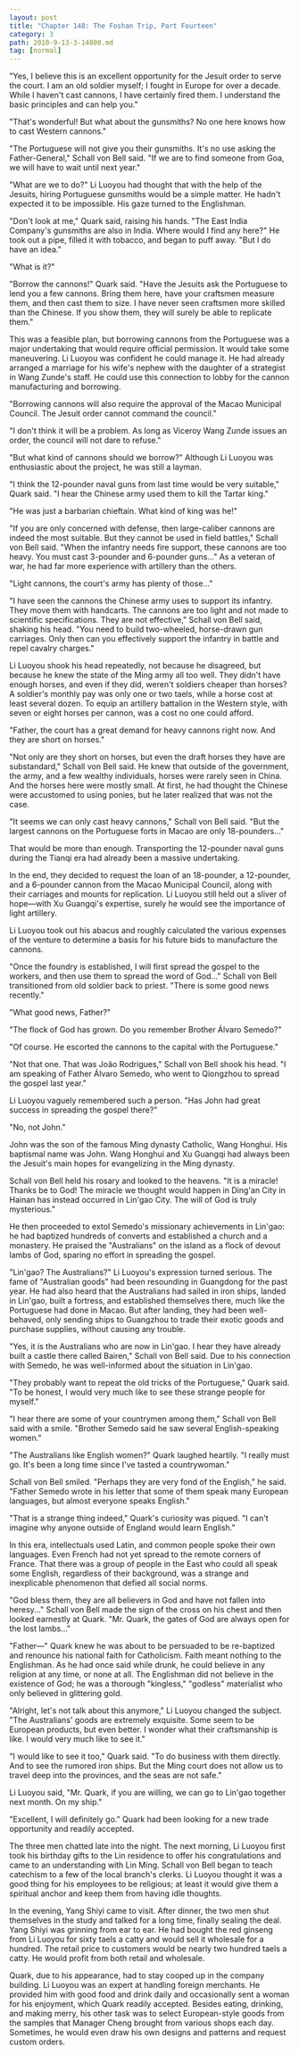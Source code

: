 ```yaml
---
layout: post
title: "Chapter 148: The Foshan Trip, Part Fourteen"
category: 3
path: 2010-9-13-3-14800.md
tag: [normal]
---
```


"Yes, I believe this is an excellent opportunity for the Jesuit order to serve the court. I am an old soldier myself; I fought in Europe for over a decade. While I haven't cast cannons, I have certainly fired them. I understand the basic principles and can help you."

"That's wonderful! But what about the gunsmiths? No one here knows how to cast Western cannons."

"The Portuguese will not give you their gunsmiths. It's no use asking the Father-General," Schall von Bell said. "If we are to find someone from Goa, we will have to wait until next year."

"What are we to do?" Li Luoyou had thought that with the help of the Jesuits, hiring Portuguese gunsmiths would be a simple matter. He hadn't expected it to be impossible. His gaze turned to the Englishman.

"Don't look at me," Quark said, raising his hands. "The East India Company's gunsmiths are also in India. Where would I find any here?" He took out a pipe, filled it with tobacco, and began to puff away. "But I do have an idea."

"What is it?"

"Borrow the cannons!" Quark said. "Have the Jesuits ask the Portuguese to lend you a few cannons. Bring them here, have your craftsmen measure them, and then cast them to size. I have never seen craftsmen more skilled than the Chinese. If you show them, they will surely be able to replicate them."

This was a feasible plan, but borrowing cannons from the Portuguese was a major undertaking that would require official permission. It would take some maneuvering. Li Luoyou was confident he could manage it. He had already arranged a marriage for his wife's nephew with the daughter of a strategist in Wang Zunde's staff. He could use this connection to lobby for the cannon manufacturing and borrowing.

"Borrowing cannons will also require the approval of the Macao Municipal Council. The Jesuit order cannot command the council."

"I don't think it will be a problem. As long as Viceroy Wang Zunde issues an order, the council will not dare to refuse."

"But what kind of cannons should we borrow?" Although Li Luoyou was enthusiastic about the project, he was still a layman.

"I think the 12-pounder naval guns from last time would be very suitable," Quark said. "I hear the Chinese army used them to kill the Tartar king."

"He was just a barbarian chieftain. What kind of king was he!"

"If you are only concerned with defense, then large-caliber cannons are indeed the most suitable. But they cannot be used in field battles," Schall von Bell said. "When the infantry needs fire support, these cannons are too heavy. You must cast 3-pounder and 6-pounder guns..." As a veteran of war, he had far more experience with artillery than the others.

"Light cannons, the court's army has plenty of those..."

"I have seen the cannons the Chinese army uses to support its infantry. They move them with handcarts. The cannons are too light and not made to scientific specifications. They are not effective," Schall von Bell said, shaking his head. "You need to build two-wheeled, horse-drawn gun carriages. Only then can you effectively support the infantry in battle and repel cavalry charges."

Li Luoyou shook his head repeatedly, not because he disagreed, but because he knew the state of the Ming army all too well. They didn't have enough horses, and even if they did, weren't soldiers cheaper than horses? A soldier's monthly pay was only one or two taels, while a horse cost at least several dozen. To equip an artillery battalion in the Western style, with seven or eight horses per cannon, was a cost no one could afford.

"Father, the court has a great demand for heavy cannons right now. And they are short on horses."

"Not only are they short on horses, but even the draft horses they have are substandard," Schall von Bell said. He knew that outside of the government, the army, and a few wealthy individuals, horses were rarely seen in China. And the horses here were mostly small. At first, he had thought the Chinese were accustomed to using ponies, but he later realized that was not the case.

"It seems we can only cast heavy cannons," Schall von Bell said. "But the largest cannons on the Portuguese forts in Macao are only 18-pounders..."

That would be more than enough. Transporting the 12-pounder naval guns during the Tianqi era had already been a massive undertaking.

In the end, they decided to request the loan of an 18-pounder, a 12-pounder, and a 6-pounder cannon from the Macao Municipal Council, along with their carriages and mounts for replication. Li Luoyou still held out a sliver of hope—with Xu Guangqi's expertise, surely he would see the importance of light artillery.

Li Luoyou took out his abacus and roughly calculated the various expenses of the venture to determine a basis for his future bids to manufacture the cannons.

"Once the foundry is established, I will first spread the gospel to the workers, and then use them to spread the word of God..." Schall von Bell transitioned from old soldier back to priest. "There is some good news recently."

"What good news, Father?"

"The flock of God has grown. Do you remember Brother Álvaro Semedo?"

"Of course. He escorted the cannons to the capital with the Portuguese."

"Not that one. That was João Rodrigues," Schall von Bell shook his head. "I am speaking of Father Álvaro Semedo, who went to Qiongzhou to spread the gospel last year."

Li Luoyou vaguely remembered such a person. "Has John had great success in spreading the gospel there?"

"No, not John."

John was the son of the famous Ming dynasty Catholic, Wang Honghui. His baptismal name was John. Wang Honghui and Xu Guangqi had always been the Jesuit's main hopes for evangelizing in the Ming dynasty.

Schall von Bell held his rosary and looked to the heavens. "It is a miracle! Thanks be to God! The miracle we thought would happen in Ding'an City in Hainan has instead occurred in Lin'gao City. The will of God is truly mysterious."

He then proceeded to extol Semedo's missionary achievements in Lin'gao: he had baptized hundreds of converts and established a church and a monastery. He praised the "Australians" on the island as a flock of devout lambs of God, sparing no effort in spreading the gospel.

"Lin'gao? The Australians?" Li Luoyou's expression turned serious. The fame of "Australian goods" had been resounding in Guangdong for the past year. He had also heard that the Australians had sailed in iron ships, landed in Lin'gao, built a fortress, and established themselves there, much like the Portuguese had done in Macao. But after landing, they had been well-behaved, only sending ships to Guangzhou to trade their exotic goods and purchase supplies, without causing any trouble.

"Yes, it is the Australians who are now in Lin'gao. I hear they have already built a castle there called Bairen," Schall von Bell said. Due to his connection with Semedo, he was well-informed about the situation in Lin'gao.

"They probably want to repeat the old tricks of the Portuguese," Quark said. "To be honest, I would very much like to see these strange people for myself."

"I hear there are some of your countrymen among them," Schall von Bell said with a smile. "Brother Semedo said he saw several English-speaking women."

"The Australians like English women?" Quark laughed heartily. "I really must go. It's been a long time since I've tasted a countrywoman."

Schall von Bell smiled. "Perhaps they are very fond of the English," he said. "Father Semedo wrote in his letter that some of them speak many European languages, but almost everyone speaks English."

"That is a strange thing indeed," Quark's curiosity was piqued. "I can't imagine why anyone outside of England would learn English."

In this era, intellectuals used Latin, and common people spoke their own languages. Even French had not yet spread to the remote corners of France. That there was a group of people in the East who could all speak some English, regardless of their background, was a strange and inexplicable phenomenon that defied all social norms.

"God bless them, they are all believers in God and have not fallen into heresy..." Schall von Bell made the sign of the cross on his chest and then looked earnestly at Quark. "Mr. Quark, the gates of God are always open for the lost lambs..."

"Father—" Quark knew he was about to be persuaded to be re-baptized and renounce his national faith for Catholicism. Faith meant nothing to the Englishman. As he had once said while drunk, he could believe in any religion at any time, or none at all. The Englishman did not believe in the existence of God; he was a thorough "kingless," "godless" materialist who only believed in glittering gold.

"Alright, let's not talk about this anymore," Li Luoyou changed the subject. "The Australians' goods are extremely exquisite. Some seem to be European products, but even better. I wonder what their craftsmanship is like. I would very much like to see it."

"I would like to see it too," Quark said. "To do business with them directly. And to see the rumored iron ships. But the Ming court does not allow us to travel deep into the provinces, and the seas are not safe."

Li Luoyou said, "Mr. Quark, if you are willing, we can go to Lin'gao together next month. On my ship."

"Excellent, I will definitely go." Quark had been looking for a new trade opportunity and readily accepted.

The three men chatted late into the night. The next morning, Li Luoyou first took his birthday gifts to the Lin residence to offer his congratulations and came to an understanding with Lin Ming. Schall von Bell began to teach catechism to a few of the local branch's clerks. Li Luoyou thought it was a good thing for his employees to be religious; at least it would give them a spiritual anchor and keep them from having idle thoughts.

In the evening, Yang Shiyi came to visit. After dinner, the two men shut themselves in the study and talked for a long time, finally sealing the deal. Yang Shiyi was grinning from ear to ear. He had bought the red ginseng from Li Luoyou for sixty taels a catty and would sell it wholesale for a hundred. The retail price to customers would be nearly two hundred taels a catty. He would profit from both retail and wholesale.

Quark, due to his appearance, had to stay cooped up in the company building. Li Luoyou was an expert at handling foreign merchants. He provided him with good food and drink daily and occasionally sent a woman for his enjoyment, which Quark readily accepted. Besides eating, drinking, and making merry, his other task was to select European-style goods from the samples that Manager Cheng brought from various shops each day. Sometimes, he would even draw his own designs and patterns and request custom orders.